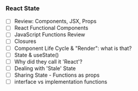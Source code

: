 ### React State

- [ ] Review: Components, JSX, Props
- [ ] React Functional Components
- [ ] JavaScript Functions Review
- [ ] Closures
- [ ] Component Life Cycle & "Render": what is that?
- [ ] State & useState()
- [ ] Why did they call it 'React'?
- [ ] Dealing with 'Stale' State
- [ ] Sharing State - Functions as props
- [ ] interface vs implementation functions